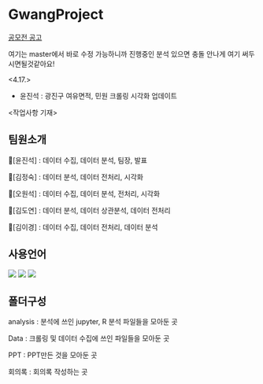 # GwangProject
[공모전 공고](https://gwangjin.go.kr/portal/bbs/B0000003/view.do?nttId=6034623&menuNo=200192)
    
여기는 master에서 바로 수정 가능하니까 진행중인 분석 있으면 충돌 안나게 여기 써두시면될것같아요!

<4.17.>
- 윤진석 : 광진구 여유면적, 민원 크롤링 시각화 업데이트



<작업사항 기재>

## 팀원소개
🦝[윤진석] : 데이터 수집, 데이터 분석, 팀장, 발표

🐼[김정숙] : 데이터 분석, 데이터 전처리, 시각화

🦦[오원석] : 데이터 수집, 데이터 분석, 전처리, 시각화

🦧[김도연] : 데이터 분석, 데이터 상관분석, 데이터 전처리

🦊[김이경] : 데이터 수집, 데이터 전처리, 데이터 분석

## 사용언어
<a href="https://www.python.org/" target="_blank"><img src="https://img.shields.io/badge/Python-3776AB?style=flat&logo=python&logoColor=white"/></a>
<a href="https://www.r-project.org/" target="_blank"><img src="https://img.shields.io/badge/R-276DC3?style=flat&logo=r&logoColor=white"/></a>
<a href="https://jupyter.org/" target="_blank"><img src="https://img.shields.io/badge/Jupyter-F37626?style=flat&logo=jupyter&logoColor=white"/></a>

## 폴더구성

analysis : 분석에 쓰인 jupyter, R 분석 파일들을 모아둔 곳

Data : 크롤링 및 데이터 수집에 쓰인 파일들을 모아둔 곳 

PPT : PPT만든 것을 모아둔 곳

회의록 : 회의록 작성하는 곳

